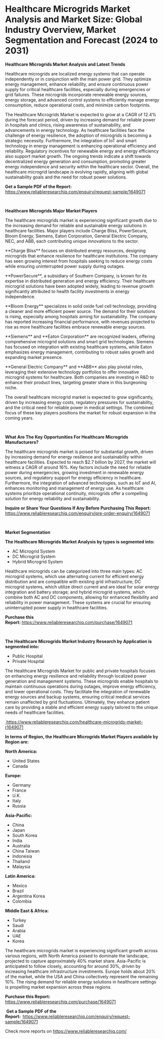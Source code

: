 <p><h1>Healthcare Microgrids Market Analysis and Market Size: Global Industry Overview, Market Segmentation and Forecast (2024 to 2031)</h1></p><p><strong>Healthcare Microgrids Market Analysis and Latest Trends</strong></p>
<p><p>Healthcare microgrids are localized energy systems that can operate independently or in conjunction with the main power grid. They optimize energy management, enhance reliability, and ensure continuous power supply for critical healthcare facilities, especially during emergencies or grid failures. These microgrids incorporate renewable energy sources, energy storage, and advanced control systems to efficiently manage energy consumption, reduce operational costs, and minimize carbon footprints.</p><p>The Healthcare Microgrids Market is expected to grow at a CAGR of 12.4% during the forecast period, driven by increasing demand for reliable power in hospitals and clinics, rising awareness of sustainability, and advancements in energy technology. As healthcare facilities face the challenge of energy resilience, the adoption of microgrids is becoming a strategic necessity. Furthermore, the integration of IoT and smart technology in energy management is enhancing operational efficiency and reliability. Regulatory incentives for renewable energy and energy efficiency also support market growth. The ongoing trends indicate a shift towards decentralized energy generation and consumption, promoting greater energy independence and security within the healthcare sector. Overall, the healthcare microgrid landscape is evolving rapidly, aligning with global sustainability goals and the need for robust power solutions.</p></p>
<p><strong>Get a Sample PDF of the Report:&nbsp;</strong> <a href="https://www.reliableresearchiq.com/enquiry/request-sample/1649071?utm_campaign=1834&utm_medium=2&utm_source=Github&utm_content=ia&utm_term=29122024&utm_id=healthcare-microgrids">https://www.reliableresearchiq.com/enquiry/request-sample/1649071</a></p>
<p>&nbsp;</p>
<p><strong>Healthcare Microgrids Major Market Players</strong></p>
<p><p>The healthcare microgrids market is experiencing significant growth due to the increasing demand for reliable and sustainable energy solutions in healthcare facilities. Major players include Charge Bliss, PowerSecure, Bloom Energy, Siemens, Eaton Corporation, General Electric Company, NEC, and ABB, each contributing unique innovations to the sector.</p><p>**Charge Bliss** focuses on distributed energy resources, designing microgrids that enhance resilience for healthcare institutions. The company has seen growing interest from hospitals seeking to reduce energy costs while ensuring uninterrupted power supply during outages.</p><p>**PowerSecure**, a subsidiary of Southern Company, is known for its expertise in distributed generation and energy efficiency. Their healthcare microgrid solutions have been adopted widely, leading to revenue growth significantly attributed to health facility investments in energy independence.</p><p>**Bloom Energy** specializes in solid oxide fuel cell technology, providing a cleaner and more efficient power source. The demand for their solutions is rising, especially among hospitals aiming for sustainability. The company has reported increasing financial performance, with revenues projected to rise as more healthcare facilities embrace renewable energy sources.</p><p>**Siemens** and **Eaton Corporation** are recognized leaders, offering comprehensive microgrid solutions and smart grid technologies. Siemens has focused on integration with existing healthcare systems, while Eaton emphasizes energy management, contributing to robust sales growth and expanding market presence.</p><p>**General Electric Company** and **ABB** also play pivotal roles, leveraging their extensive technology portfolios to offer innovative microgrid systems for healthcare. Both companies are investing in R&D to enhance their product lines, targeting greater share in this burgeoning niche.</p><p>The overall healthcare microgrid market is expected to grow significantly, driven by increasing energy costs, regulatory pressures for sustainability, and the critical need for reliable power in medical settings. The combined focus of these key players positions the market for robust expansion in the coming years.</p></p>
<p>&nbsp;</p>
<p><strong>What Are The Key Opportunities For Healthcare Microgrids Manufacturers?</strong></p>
<p><p>The healthcare microgrids market is poised for substantial growth, driven by increasing demand for energy resilience and sustainability within healthcare facilities. Expected to reach $2.7 billion by 2027, the market will witness a CAGR of around 16%. Key factors include the need for reliable power during emergencies, growing investment in renewable energy sources, and regulatory support for energy efficiency in healthcare. Furthermore, the integration of advanced technologies, such as IoT and AI, enhances monitoring and management of energy use. As healthcare systems prioritize operational continuity, microgrids offer a compelling solution for energy reliability and sustainability.</p></p>
<p><strong>Inquire or Share Your Questions If Any Before Purchasing This Report:</strong> <a href="https://www.reliableresearchiq.com/enquiry/pre-order-enquiry/1649071?utm_campaign=1834&utm_medium=2&utm_source=Github&utm_content=ia&utm_term=29122024&utm_id=healthcare-microgrids">https://www.reliableresearchiq.com/enquiry/pre-order-enquiry/1649071</a></p>
<p>&nbsp;</p>
<p><strong>Market Segmentation</strong></p>
<p><strong>The Healthcare Microgrids Market Analysis by types is segmented into:</strong></p>
<p><ul><li>AC Microgrid System</li><li>DC Microgrid System</li><li>Hybrid Microgrid System</li></ul></p>
<p><p>Healthcare microgrids can be categorized into three main types: AC microgrid systems, which use alternating current for efficient energy distribution and are compatible with existing grid infrastructure; DC microgrid systems, which utilize direct current and are ideal for solar energy integration and battery storage; and hybrid microgrid systems, which combine both AC and DC components, allowing for enhanced flexibility and reliability in power management. These systems are crucial for ensuring uninterrupted power supply in healthcare facilities.</p></p>
<p><strong>Purchase this Report:&nbsp;</strong><a href="https://www.reliableresearchiq.com/purchase/1649071?utm_campaign=1834&utm_medium=2&utm_source=Github&utm_content=ia&utm_term=29122024&utm_id=healthcare-microgrids">https://www.reliableresearchiq.com/purchase/1649071</a></p>
<p>&nbsp;</p>
<p><strong>The Healthcare Microgrids Market Industry Research by Application is segmented into:</strong></p>
<p><ul><li>Public Hospital</li><li>Private Hospital</li></ul></p>
<p><p>The Healthcare Microgrids Market for public and private hospitals focuses on enhancing energy resilience and reliability through localized power generation and management systems. These microgrids enable hospitals to maintain continuous operations during outages, improve energy efficiency, and lower operational costs. They facilitate the integration of renewable energy sources and backup systems, ensuring critical medical services remain unaffected by grid fluctuations. Ultimately, they enhance patient care by providing a stable and efficient energy supply tailored to the unique needs of healthcare facilities.</p></p>
<p><a href="https://www.reliableresearchiq.com/healthcare-microgrids-market-r1649071?utm_campaign=1834&utm_medium=2&utm_source=Github&utm_content=ia&utm_term=29122024&utm_id=healthcare-microgrids">&nbsp;https://www.reliableresearchiq.com/healthcare-microgrids-market-r1649071</a></p>
<p><strong>In terms of Region, the Healthcare Microgrids Market Players available by Region are:</strong></p>
<p>
    <p> <strong> North America: </strong>
        <ul>
            <li>United States</li>
            <li>Canada</li>
        </ul>
        </p> 
    <p> <strong> Europe: </strong>
        <ul>
            <li>Germany</li>
            <li>France</li>
            <li>U.K.</li>
            <li>Italy</li>
            <li>Russia</li>
        </ul>
        </p> 
    <p> <strong> Asia-Pacific: </strong>
        <ul>
            <li>China</li>
            <li>Japan</li>
            <li>South Korea</li>
            <li>India</li>
            <li>Australia</li>
            <li>China Taiwan</li>
            <li>Indonesia</li>
            <li>Thailand</li>
            <li>Malaysia</li>
        </ul>
        </p> 
    <p> <strong> Latin America: </strong>
        <ul>
            <li>Mexico</li>
            <li>Brazil</li>
            <li>Argentina Korea</li>
            <li>Colombia</li>
        </ul>
        </p> 
    <p> <strong> Middle East & Africa: </strong>
        <ul>
            <li>Turkey</li>
            <li>Saudi</li>
            <li>Arabia</li>
            <li>UAE</li>
            <li>Korea</li>
        </ul>
    </p>
    </p>
<p><p>The healthcare microgrids market is experiencing significant growth across various regions, with North America poised to dominate the landscape, projected to capture approximately 40% market share. Asia-Pacific is anticipated to follow closely, accounting for around 30%, driven by increasing healthcare infrastructure investments. Europe holds about 20% of the market, while the USA and China collectively represent the remaining 10%. The rising demand for reliable energy solutions in healthcare settings is propelling market expansion across these regions.</p></p>
<p><strong>Purchase this Report: </strong><a href="https://www.reliableresearchiq.com/purchase/1649071?utm_campaign=1834&utm_medium=2&utm_source=Github&utm_content=ia&utm_term=29122024&utm_id=healthcare-microgrids">https://www.reliableresearchiq.com/purchase/1649071</a></p>
<p>&nbsp;<strong>Get a Sample PDF of the Report:&nbsp;&nbsp;</strong><a href="https://www.reliableresearchiq.com/enquiry/request-sample/1649071?utm_campaign=1834&utm_medium=2&utm_source=Github&utm_content=ia&utm_term=29122024&utm_id=healthcare-microgrids">https://www.reliableresearchiq.com/enquiry/request-sample/1649071</a></p>
<p><strong></strong></p>
<p>Check more reports on <a href="https://www.reliableresearchiq.com/?utm_campaign=1834&utm_medium=2&utm_source=Github&utm_content=ia&utm_term=29122024&utm_id=healthcare-microgrids">https://www.reliableresearchiq.com/</a></p>